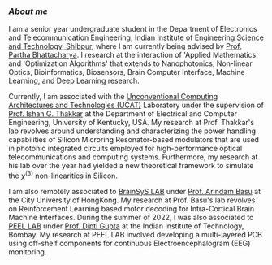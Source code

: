 ### ***About me***

I am a senior year undergraduate student in the Department of Electronics and Telecommunication Engineering, [Indian Institute of Engineering Science and Technology, Shibpur](https://www.iiests.ac.in/), where I am currently being advised by [Prof. Partha Bhattacharya](https://www.iiests.ac.in/IIEST/Faculty/telecom-pb). I research at the interaction of 'Applied Mathematics' and 'Optimization Algorithms' that extends to Nanophotonics, Non-linear Optics, Bioinformatics, Biosensors, Brain Computer Interface, Machine Learning, and Deep Learning research.

Currently, I am associated with the [Unconventional Computing Architectures and Technologies (UCAT)](https://ithakkar.engr.uky.edu/students) Laboratory under the supervision of [Prof. Ishan G. Thakkar](https://ithakkar.engr.uky.edu/) at the Department of Electrical and Computer Engineering, University of Kentucky, USA. My research at Prof. Thakkar's lab revolves around understanding and characterizing the power handling capabilities of Silicon Microring Resonator-based modulators that are used in photonic integrated circuits employed for high-performance optical telecommunications and computing systems. Furthermore, my research at his lab over the year had yielded a new theoretical framework to simulate the $\chi^{(3)}$ non-linearities in Silicon. 

I am also remotely associated to [BrainSyS LAB](https://sites.google.com/view/brainsyslab/home) under [Prof. Arindam Basu](https://www.cityu.edu.hk/stfprofile/arinbasu.htm) at the City University of HongKong. My research at Prof. Basu's lab revolves on Reinforcement Learning based motor decoding for Intra-Cortical Brain Machine Interfaces. During the summer of 2022, I was also associated to [PEEL LAB](https://sites.google.com/site/plasticoptoelectronicslab/home) under [Prof. Dipti Gupta](https://www.iitb.ac.in/mems/en/prof-dipti-gupta-0) at the Indian Institute of Technology, Bombay. My research at PEEL LAB involved developing a multi-layered PCB using off-shelf components for continuous Electroencephalogram (EEG) monitoring. 
